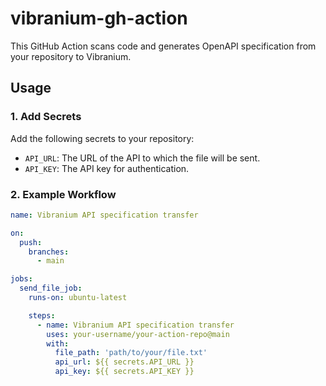 # vibranium-gh-action

This GitHub Action scans code and generates OpenAPI specification from your repository to Vibranium.

## Usage

### 1. Add Secrets

Add the following secrets to your repository:

- `API_URL`: The URL of the API to which the file will be sent.
- `API_KEY`: The API key for authentication.

### 2. Example Workflow

```yaml
name: Vibranium API specification transfer

on:
  push:
    branches:
      - main

jobs:
  send_file_job:
    runs-on: ubuntu-latest

    steps:
      - name: Vibranium API specification transfer
        uses: your-username/your-action-repo@main
        with:
          file_path: 'path/to/your/file.txt'
          api_url: ${{ secrets.API_URL }}
          api_key: ${{ secrets.API_KEY }}
```	